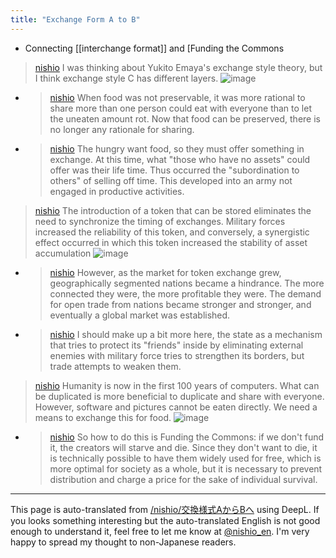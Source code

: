```yaml
---
title: "Exchange Form A to B"
---
```


- Connecting [[interchange format]] and [Funding the Commons

> [nishio](https://x.com/nishio/status/1815094905829786013) I was thinking about Yukito Emaya's exchange style theory, but I think exchange style C has different layers.
> ![image](https://gyazo.com/e7c55e5d2142df92119c3122a529c1fe/thumb/1000)
- > [nishio](https://x.com/nishio/status/1815097119860248653) When food was not preservable, it was more rational to share more than one person could eat with everyone than to let the uneaten amount rot. Now that food can be preserved, there is no longer any rationale for sharing.
- > [nishio](https://x.com/nishio/status/1815097576221507845) The hungry want food, so they must offer something in exchange. At this time, what "those who have no assets" could offer was their life time. Thus occurred the "subordination to others" of selling off time. This developed into an army not engaged in productive activities.

> [nishio](https://x.com/nishio/status/1815098903919996929) The introduction of a token that can be stored eliminates the need to synchronize the timing of exchanges. Military forces increased the reliability of this token, and conversely, a synergistic effect occurred in which this token increased the stability of asset accumulation
> ![image](https://gyazo.com/b977fd69e17176fe2b39ae395d0f4537/thumb/1000)
- > [nishio](https://x.com/nishio/status/1815099473221267931) However, as the market for token exchange grew, geographically segmented nations became a hindrance. The more connected they were, the more profitable they were. The demand for open trade from nations became stronger and stronger, and eventually a global market was established.
- > [nishio](https://x.com/nishio/status/1815192918451503168) I should make up a bit more here, the state as a mechanism that tries to protect its "friends" inside by eliminating external enemies with military force tries to strengthen its borders, but trade attempts to weaken them.



> [nishio](https://x.com/nishio/status/1815100826928689599) Humanity is now in the first 100 years of computers. What can be duplicated is more beneficial to duplicate and share with everyone. However, software and pictures cannot be eaten directly. We need a means to exchange this for food.
>  ![image](https://gyazo.com/1e0dfb89715fe6262f3a235e196ead39/thumb/1000)
- > [nishio](https://x.com/nishio/status/1815101896597860619) So how to do this is Funding the Commons: if we don't fund it, the creators will starve and die. Since they don't want to die, it is technically possible to have them widely used for free, which is more optimal for society as a whole, but it is necessary to prevent distribution and charge a price for the sake of individual survival.




---
This page is auto-translated from [/nishio/交換様式AからBへ](https://scrapbox.io/nishio/交換様式AからBへ) using DeepL. If you looks something interesting but the auto-translated English is not good enough to understand it, feel free to let me know at [@nishio_en](https://twitter.com/nishio_en). I'm very happy to spread my thought to non-Japanese readers.